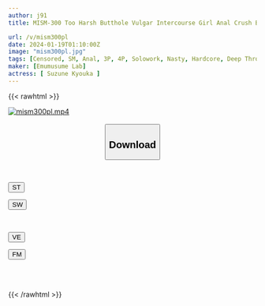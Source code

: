 ```yaml
---
author: j91
title: MISM-300 Too Harsh Butthole Vulgar Intercourse Girl Anal Crush Burger Anka Suzune

url: /v/mism300pl
date: 2024-01-19T01:10:00Z
image: "mism300pl.jpg"
tags: [Censored, SM, Anal, 3P, 4P, Solowork, Nasty, Hardcore, Deep Throating	]
maker: [Emumusume Lab]
actress: [ Suzune Kyouka ]
---
```



{{< rawhtml >}}

<div class="video" data-videoid="Lk8y3PRbR0HRGby">
    <a href="javascript:;">
        <img src="/v/mism300pl/mism300pl.jpg" width="WIDTH" height="HEIGHT" alt="mism300pl.mp4" loading="lazy">
    </a>
</div>

<script type="text/javascript" src="https://j91.asia/asset/on-demand-st.js"></script>

<br>
  <link rel="stylesheet" href="https://j91.asia/asset/bs5.css">
  
  <center>
  <button class="btn btn-primary" type="button" data-bs-toggle="collapse" data-bs-target=".multi-collapse" aria-expanded="false" aria-controls="multiCollapseExample1 multiCollapseExample2"><h2>Download</h2></button></center>
</p>
<div class="row">
  <div class="col">
    <div class="collapse multi-collapse" id="multiCollapseExample1">
      <div class="card card-body">
	      	      <br>
<div class="buttons">  
<p><a href="https://streamtape.to/v/Lk8y3PRbR0HRGby" target="_blank"><button class="btn-hover color-3"><i class="fa fa-download"></i> ST</button></a></p>
<p><a href="https://flaswish.com/95z79dplb3hx" target="_blank"><button class="btn-hover color-2"><i class="fa fa-download"></i> SW</button></a></p></div>
    </div>
  </div>
</div>
  <div class="col">
    <div class="collapse multi-collapse" id="multiCollapseExample2">
      <div class="card card-body">
	      <br>
<div class="buttons">
<p><a href="javascript:;" target="_blank"><button class="btn-hover color-9"><i class="fa fa-download"></i> VE</button></a></p>
<p><a href="javascript:;" target="_blank"><button class="btn-hover color-8"><i class="fa fa-download"></i> FM</button></a></p></div>
<br><br>
      </div>
    </div>
  </div>
</div>

{{< /rawhtml >}}